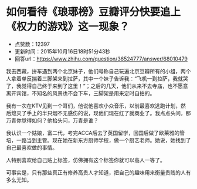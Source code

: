 # 如何看待《琅琊榜》豆瓣评分快要追上《权力的游戏》这一现象？
- 点赞数：12397
- 更新时间：2015年10月16日18时51分43秒
- 回答url：https://www.zhihu.com/question/36524777/answer/68010479
<body>
 <p data-pid="phQHVE2-">我去西藏，拼车遇到两个北京妹子，他们号称自己玩遍北京豆瓣所有的小组，两个人拿着单反揣着三脚架来到拉萨，其中一个妹子告诉我：“飞机一到拉萨，我就哭了，我觉得自己终于来到了这里！”；之后的几天，他们从来不去寺庙，也不愿意离开宾馆，不知名的风景也不会下车，三脚架是用来定时自拍的。</p>
 <p data-pid="NrjgF1O4">我有一次在KTV见到一个哥们，他说他喜欢小众音乐，以前最喜欢逃跑计划，然后熄灭了手上的半只烟不无感伤的说，现他们现在红了就商业了。我点点头问，那万青你觉得如何？他抬头问，万青是谁？</p>
 <p data-pid="HntB8grY">我认识一个姑娘，富二代，考完ACCA后去了英国留学，回国后做了欧莱雅的管培，一路当到主管。现在她在新东方厨师学校，做一个厨艺老师。她说，她找到了自己最喜欢做的事情。</p>
 <p data-pid="eTmgfYqi">人特别喜欢给自己贴上标签，仿佛拥有这个标签你就可以高人一等了。</p>
 <p data-pid="TthPuPRJ">可事实是，只有那些真正有修养高贵人才知道，把自己的趣味用来衡量贵贱的人有多么无知。</p>
</body>